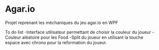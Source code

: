 # Agar.io
Projet reprenant les méchaniques du jeu agar.io en WPF


To do list
-Interface utilisateur permettant de choisir la couleur du joueur
-Couleur aléatoire pour les Food
-Split du joueur en utilisant la touche espace avec chrono pour la reformation du joueur.
